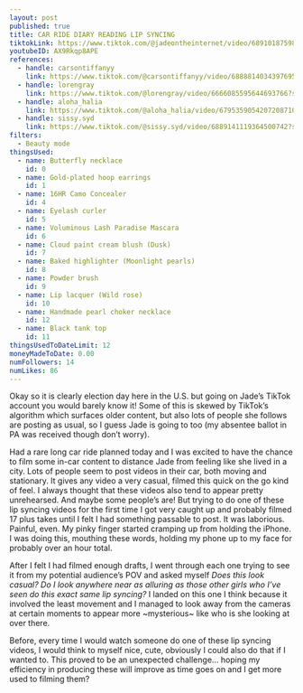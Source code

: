 ```yaml
---
layout: post
published: true
title: CAR RIDE DIARY READING LIP SYNCING
tiktokLink: https://www.tiktok.com/@jadeontheinternet/video/6891018759864061190?sender_device=pc&sender_web_id=6891999718790268421&is_from_webapp=1
youtubeID: AX9Rkqp8APE
references:
  - handle: carsontiffanyy
    link: https://www.tiktok.com/@carsontiffanyy/video/6888814034397695237?sender_device=pc&sender_web_id=6891999718790268421&is_from_webapp=1
  - handle: lorengray
    link: https://www.tiktok.com/@lorengray/video/6666085595644693766?sender_device=pc&sender_web_id=6891999718790268421&is_from_webapp=1
  - handle: aloha_halia
    link: https://www.tiktok.com/@aloha_halia/video/6795359054207208710?sender_device=pc&sender_web_id=6891999718790268421&is_from_webapp=1
  - handle: sissy.syd
    link: https://www.tiktok.com/@sissy.syd/video/6889141119364500742?sender_device=pc&sender_web_id=6891999718790268421&is_from_webapp=1
filters:
  - Beauty mode
thingsUsed:
  - name: Butterfly necklace
    id: 0
  - name: Gold-plated hoop earrings
    id: 1
  - name: 16HR Camo Concealer
    id: 4
  - name: Eyelash curler
    id: 5
  - name: Voluminous Lash Paradise Mascara
    id: 6
  - name: Cloud paint cream blush (Dusk)
    id: 7
  - name: Baked highlighter (Moonlight pearls)
    id: 8
  - name: Powder brush
    id: 9
  - name: Lip lacquer (Wild rose)
    id: 10
  - name: Handmade pearl choker necklace
    id: 12
  - name: Black tank top
    id: 11
thingsUsedToDateLimit: 12
moneyMadeToDate: 0.00
numFollowers: 14
numLikes: 86
---
```


Okay so it is clearly election day here in the U.S. but going on Jade’s TikTok account you would barely know it! Some of this is skewed by TikTok’s algorithm which surfaces older content, but also lots of people she follows are posting as usual, so I guess Jade is going to too (my absentee ballot in PA was received though don’t worry).

Had a rare long car ride planned today and I was excited to have the chance to film some in-car content to distance Jade from feeling like she lived in a city. Lots of people seem to post videos in their car, both moving and stationary. It gives any video a very casual, filmed this quick on the go kind of feel. I always thought that these videos also tend to appear pretty unrehearsed. And maybe some people’s are! But trying to do one of these lip syncing videos for the first time I got very caught up and probably filmed 17 plus takes until I felt I had something passable to post. It was laborious. Painful, even. My pinky finger started cramping up from holding the iPhone. I was doing this, mouthing these words, holding my phone up to my face for probably over an hour total.

After I felt I had filmed enough drafts, I went through each one trying to see it from my potential audience’s POV and asked myself _Does this look casual? Do I look anywhere near as alluring as those other girls who I’ve seen do this exact same lip syncing?_ I landed on this one I think because it involved the least movement and I managed to look away from the cameras at certain moments to appear more ~mysterious~ like who is she looking at over there.

Before, every time I would watch someone do one of these lip syncing videos, I would think to myself nice, cute, obviously I could also do that if I wanted to. This proved to be an unexpected challenge… hoping my efficiency in producing these will improve as time goes on and I get more used to filming them?

